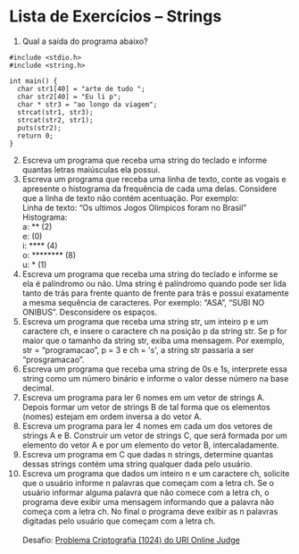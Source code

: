 # Lista de Exercícios – Strings
1. Qual a saída do programa abaixo?
```
#include <stdio.h>
#include <string.h>

int main() {
  char str1[40] = "arte de tudo ";
  char str2[40] = "Eu li p";
  char * str3 = "ao longo da viagem";
  strcat(str1, str3);
  strcat(str2, str1);
  puts(str2);
  return 0;
}
```
2. Escreva um programa que receba uma string do teclado e informe quantas letras maiúsculas
ela possui.
3. Escreva um programa que receba uma linha de texto, conte as  vogais e apresente o
histograma da frequência de cada uma delas. Considere que a linha de texto não contém
acentuação. Por exemplo:<br>
Linha de texto: “Os ultimos Jogos Olimpicos foram no Brasil”<br>
Histograma:<br>
a: ** (2)<br>
e: (0)<br>
i: **** (4)<br>
o: ******** (8)<br>
u:  * (1)<br>
4. Escreva um programa que receba uma string do teclado e informe se ela é palíndromo ou
não. Uma string é palíndromo quando pode ser lida tanto de trás para frente quanto de frente
para trás e possui exatamente a mesma sequência de caracteres. Por exemplo: “ASA”, “SUBI NO ONIBUS”.
Desconsidere os espaços.
5. Escreva um programa que receba uma string str, um inteiro p e um caractere ch, e insere o
caractere ch na posição p da string str. Se p for maior que o tamanho da string str, exiba uma
mensagem. Por exemplo, str = “programacao”, p = 3 e ch = 's', a string str passaria a ser
“prosgramacao”.
6. Escreva um programa que receba uma string de 0s e 1s, interprete essa string como um
número binário e informe o valor desse número na base decimal.
7. Escreva um programa para ler 6 nomes em um vetor de strings A. Depois formar um vetor
de strings B de tal forma que os elementos (nomes) estejam em ordem inversa a do vetor A.
8. Escreva um programa para ler 4 nomes em cada um dos vetores de strings A e B. Construir
um vetor de strings C, que será formada por um elemento do vetor A e por um elemento do
vetor B, intercaladamente.
9. Escreva um programa em C que dadas n strings, determine quantas dessas strings contém
uma string qualquer dada pelo usuário.
10. Escreva um programa que dados um inteiro  n  e um caractere  ch, solicite que o usuário
informe n palavras que começam com a letra ch. Se o usuário informar alguma palavra que
não comece com a letra  ch, o programa deve exibir uma mensagem informando que a
palavra não começa com a letra ch. No final o programa deve exibir as n palavras digitadas
pelo usuário que começam com a letra ch.<br><br>
Desafio:  [Problema   Criptografia   (1024)   do   URI   Online   Judge](https://www.urionlinejudge.com.br/judge/pt/problems/view/1024)
